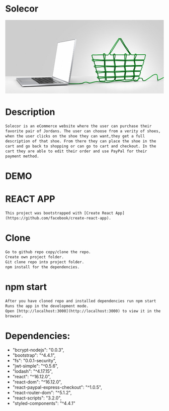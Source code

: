 #   Solecor


![Image description](/public/img/readme.jpg)


#   Description 

    Solecor is an eCommerce website where the user can purchase their favorite pair of Jordans. The user can choose from a verity of shoes, when the user clicks on the shoe they can want,they get a full description of that shoe. From there they can place the shoe in the cart and go back to shopping or can go to cart and checkout. In the cart they are able to edit their order and use PayPal for their payment method.

#   DEMO


#   REACT APP
    This project was bootstrapped with [Create React App](https://github.com/facebook/create-react-app).

#   Clone

    Go to github repo copy/clone the repo.
    Create own project folder.
    Git clone repo into project folder.
    npm install for the dependencies.
 
#   npm start
    After you have cloned repo and installed dependencies run npm start
    Runs the app in the development mode.
    Open [http://localhost:3000](http://localhost:3000) to view it in the browser.

#   Dependencies: 
*   "bcrypt-nodejs": "0.0.3",
*   "bootstrap": "^4.4.1",
*   "fs": "0.0.1-security",
*   "jwt-simple": "^0.5.6",
*   "lodash": "^4.17.15",
*   "react": "^16.12.0",
*   "react-dom": "^16.12.0",
*   "react-paypal-express-checkout": "^1.0.5",
*   "react-router-dom": "^5.1.2",
*   "react-scripts": "3.2.0",
*   "styled-components": "^4.4.1"


